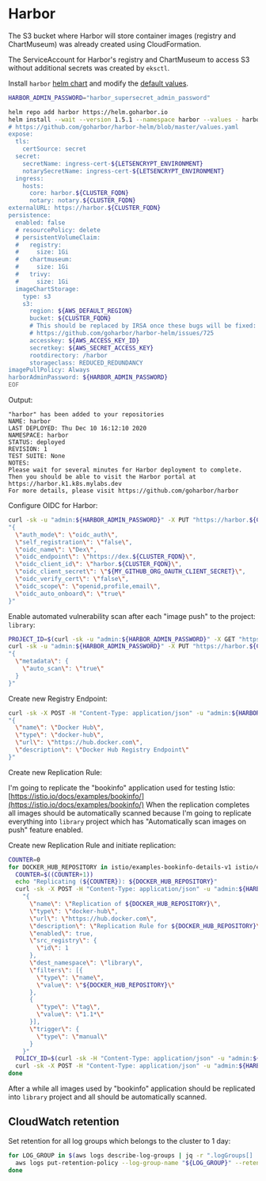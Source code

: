 # Harbor

The S3 bucket where Harbor will store container images
(registry and ChartMuseum) was already created using CloudFormation.

The ServiceAccount for Harbor's registry and ChartMuseum to access S3 without
additional secrets was created by `eksctl`.

Install `harbor`
[helm chart](https://artifacthub.io/packages/helm/harbor/harbor)
and modify the
[default values](https://github.com/goharbor/harbor-helm/blob/master/values.yaml).

```bash
HARBOR_ADMIN_PASSWORD="harbor_supersecret_admin_password"

helm repo add harbor https://helm.goharbor.io
helm install --wait --version 1.5.1 --namespace harbor --values - harbor harbor/harbor << EOF
# https://github.com/goharbor/harbor-helm/blob/master/values.yaml
expose:
  tls:
    certSource: secret
  secret:
    secretName: ingress-cert-${LETSENCRYPT_ENVIRONMENT}
    notarySecretName: ingress-cert-${LETSENCRYPT_ENVIRONMENT}
  ingress:
    hosts:
      core: harbor.${CLUSTER_FQDN}
      notary: notary.${CLUSTER_FQDN}
externalURL: https://harbor.${CLUSTER_FQDN}
persistence:
  enabled: false
  # resourcePolicy: delete
  # persistentVolumeClaim:
  #   registry:
  #     size: 1Gi
  #   chartmuseum:
  #     size: 1Gi
  #   trivy:
  #     size: 1Gi
  imageChartStorage:
    type: s3
    s3:
      region: ${AWS_DEFAULT_REGION}
      bucket: ${CLUSTER_FQDN}
      # This should be replaced by IRSA once these bugs will be fixed:
      # https://github.com/goharbor/harbor-helm/issues/725
      accesskey: ${AWS_ACCESS_KEY_ID}
      secretkey: ${AWS_SECRET_ACCESS_KEY}
      rootdirectory: /harbor
      storageclass: REDUCED_REDUNDANCY
imagePullPolicy: Always
harborAdminPassword: ${HARBOR_ADMIN_PASSWORD}
EOF
```

Output:

```text
"harbor" has been added to your repositories
NAME: harbor
LAST DEPLOYED: Thu Dec 10 16:12:10 2020
NAMESPACE: harbor
STATUS: deployed
REVISION: 1
TEST SUITE: None
NOTES:
Please wait for several minutes for Harbor deployment to complete.
Then you should be able to visit the Harbor portal at https://harbor.k1.k8s.mylabs.dev
For more details, please visit https://github.com/goharbor/harbor
```

Configure OIDC for Harbor:

```bash
curl -sk -u "admin:${HARBOR_ADMIN_PASSWORD}" -X PUT "https://harbor.${CLUSTER_FQDN}/api/v2.0/configurations" -H "Content-Type: application/json" -d \
"{
  \"auth_mode\": \"oidc_auth\",
  \"self_registration\": \"false\",
  \"oidc_name\": \"Dex\",
  \"oidc_endpoint\": \"https://dex.${CLUSTER_FQDN}\",
  \"oidc_client_id\": \"harbor.${CLUSTER_FQDN}\",
  \"oidc_client_secret\": \"${MY_GITHUB_ORG_OAUTH_CLIENT_SECRET}\",
  \"oidc_verify_cert\": \"false\",
  \"oidc_scope\": \"openid,profile,email\",
  \"oidc_auto_onboard\": \"true\"
}"
```

Enable automated vulnerability scan after each "image push" to the project:
`library`:

```bash
PROJECT_ID=$(curl -sk -u "admin:${HARBOR_ADMIN_PASSWORD}" -X GET "https://harbor.${CLUSTER_FQDN}/api/v2.0/projects?name=library" | jq ".[].project_id")
curl -sk -u "admin:${HARBOR_ADMIN_PASSWORD}" -X PUT "https://harbor.${CLUSTER_FQDN}/api/v2.0/projects/${PROJECT_ID}" -H  "Content-Type: application/json" -d \
"{
  \"metadata\": {
    \"auto_scan\": \"true\"
  }
}"
```

Create new Registry Endpoint:

```bash
curl -sk -X POST -H "Content-Type: application/json" -u "admin:${HARBOR_ADMIN_PASSWORD}" "https://harbor.${CLUSTER_FQDN}/api/v2.0/registries" -d \
"{
  \"name\": \"Docker Hub\",
  \"type\": \"docker-hub\",
  \"url\": \"https://hub.docker.com\",
  \"description\": \"Docker Hub Registry Endpoint\"
}"
```

Create new Replication Rule:

I'm going to replicate the "bookinfo" application used for testing Istio:
[https://istio.io/docs/examples/bookinfo/](https://istio.io/docs/examples/bookinfo/)
When the replication completes all images should be automatically scanned
because I'm going to replicate everything into `library` project which has
"Automatically scan images on push" feature enabled.

Create new Replication Rule and initiate replication:

```bash
COUNTER=0
for DOCKER_HUB_REPOSITORY in istio/examples-bookinfo-details-v1 istio/examples-bookinfo-ratings-v1; do
  COUNTER=$((COUNTER+1))
  echo "Replicating (${COUNTER}): ${DOCKER_HUB_REPOSITORY}"
  curl -sk -X POST -H "Content-Type: application/json" -u "admin:${HARBOR_ADMIN_PASSWORD}" "https://harbor.${CLUSTER_FQDN}/api/v2.0/replication/policies" -d \
    "{
      \"name\": \"Replication of ${DOCKER_HUB_REPOSITORY}\",
      \"type\": \"docker-hub\",
      \"url\": \"https://hub.docker.com\",
      \"description\": \"Replication Rule for ${DOCKER_HUB_REPOSITORY}\",
      \"enabled\": true,
      \"src_registry\": {
        \"id\": 1
      },
      \"dest_namespace\": \"library\",
      \"filters\": [{
        \"type\": \"name\",
        \"value\": \"${DOCKER_HUB_REPOSITORY}\"
      },
      {
        \"type\": \"tag\",
        \"value\": \"1.1*\"
      }],
      \"trigger\": {
        \"type\": \"manual\"
      }
    }"
  POLICY_ID=$(curl -sk -H "Content-Type: application/json" -u "admin:${HARBOR_ADMIN_PASSWORD}" "https://harbor.${CLUSTER_FQDN}/api/v2.0/replication/policies" | jq ".[] | select (.filters[].value==\"${DOCKER_HUB_REPOSITORY}\") .id")
  curl -sk -X POST -H "Content-Type: application/json" -u "admin:${HARBOR_ADMIN_PASSWORD}" "https://harbor.${CLUSTER_FQDN}/api/v2.0/replication/executions" -d "{ \"policy_id\": ${POLICY_ID} }"
done
```

After a while all images used by "bookinfo" application should be replicated
into `library` project and all should be automatically scanned.

## CloudWatch retention

Set retention for all log groups which belongs to the cluster to 1 day:

```bash
for LOG_GROUP in $(aws logs describe-log-groups | jq -r ".logGroups[] | select(.logGroupName|test(\"/${CLUSTER_NAME}/|/${CLUSTER_FQDN}/\")) .logGroupName"); do
  aws logs put-retention-policy --log-group-name "${LOG_GROUP}" --retention-in-days 1
done
```
